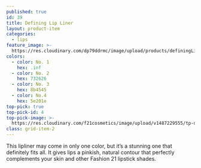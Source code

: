 ```yaml
---
published: true
id: 39
title: Defining Lip Liner
layout: product-item
categories:
  - lips
feature_image: >-
  https://res.cloudinary.com/dp79ddrmc/image/upload/products/definingLipLiner.jpg
colors:
  - color: No. 1
    hex: .inf
  - color: No. 2
    hex: 732626
  - color: No. 3
    hex: 8b4545
  - color: No.4
    hex: 5e201e
top-pick: true
top-pick-id: 4
top-pick-image: >-
  https://res.cloudinary.com/f21cosmetics/image/upload/v1487229555/tp-defining-lipliner2.jpg
class: grid-item-2
---
```

This lipliner may come in only one color, but it’s a stunning one that definitely fits all. It gives lips a pinkish, natural contour that perfectly complements your skin and other Fashion 21 lipstick shades.
